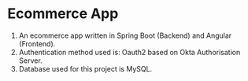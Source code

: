 # Ecommerce App
1) An ecommerce app written in Spring Boot (Backend) and Angular (Frontend).
2) Authentication method used is: Oauth2 based on Okta Authorisation Server.
3) Database used for this project is MySQL. 
